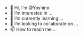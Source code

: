 - 👋 Hi, I’m @Yoshino
- 👀 I’m interested in ...
- 🌱 I’m currently learning ...
- 💞️ I’m looking to collaborate on ...
- 📫 How to reach me ...

<!---
Yoshinonn/Yoshinonn is a ✨ special ✨ repository because its `README.md` (this file) appears on your GitHub profile.
You can click the Preview link to take a look at your changes.
--->
